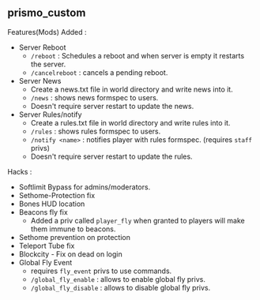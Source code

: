 ## prismo_custom

Features(Mods) Added :
* Server Reboot
  * `/reboot` : Schedules a reboot and when server is empty it restarts the server.
  * `/cancelreboot` : cancels a pending reboot.
* Server News
  * Create a news.txt file in world directory and write news into it.
  * `/news` : shows news formspec to users.
  * Doesn't require server restart to update the news.
* Server Rules/notify
  * Create a rules.txt file in world directory and write rules into it.
  * `/rules` : shows rules formspec to users.
  * `/notify <name>` : notifies player with rules formspec. (requires `staff` privs)
  * Doesn't require server restart to update the rules.

Hacks :

* Softlimit Bypass for admins/moderators.
* Sethome-Protection fix
* Bones HUD location
* Beacons fly fix
  * Added a priv called `player_fly` when granted to players will make them immune to beacons.
* Sethome prevention on protection
* Teleport Tube fix
* Blockcity - Fix on dead on login
* Global Fly Event
  * requires `fly_event` privs to use commands.
  * `/global_fly_enable` : allows to enable global fly privs.
  * `/global_fly_disable` : allows to disable global fly privs.
